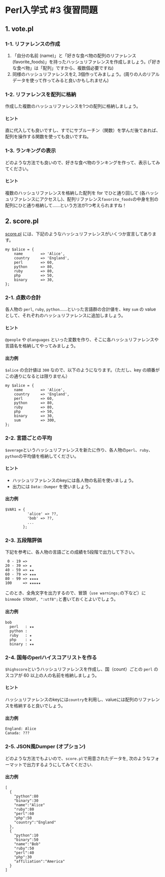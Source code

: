 # Perl入学式 #3 復習問題

## 1. vote.pl

### 1-1. リファレンスの作成

1. 「自分の名前 (name)」と「好きな食べ物の配列のリファレンス (favorite_foods)」を持ったハッシュリファレンスを作成しましょう。(「好きな食べ物」は「配列」ですから、複数個必要ですね)
2. 同様のハッシュリファレンスを2, 3個作ってみましょう。(周りの人のリアルデータを使って作ってみると良いかもしれません)

### 1-2. リファレンスを配列に格納

作成した複数のハッシュリファレンスを1つの配列に格納しましょう。

#### ヒント

直に代入しても良いですし、すでにサブルーチン（関数）を学んだ後であれば、配列を操作する関数を使っても良いですね。

### 1-3. ランキングの表示

どのような方法でも良いので、好きな食べ物のランキングを作って、表示してみてください。

#### ヒント

複数のハッシュリファレンスを格納した配列を for でひと通り回して (各ハッシュリファレンスにアクセスし)、配列リファレンス`favorite_foods`の中身を別の配列にひと通り格納して……という方法が1つ考えられますね！

## 2. score.pl

[score.pl](https://github.com/perl-entrance-org/workshop-2016/blob/master/code/score.pl) には、下記のようなハッシュリファレンスがいくつか宣言してあります。

```
my $alice = {
    name        => 'Alice',
    country     => 'England',
    perl        => 60,
    python      => 80,
    ruby        => 80,
    php         => 50,
    binary      => 30,
};
```

### 2-1. 点数の合計

各人物の `perl`, `ruby`, `python`……といった言語群の合計値を、key `sum` の value として、それぞれのハッシュリファレンスに追加しましょう。

#### ヒント

`@people` や `@languages` といった変数を作り、そこに各ハッシュリファレンスや言語名を格納してやってみましょう。

#### 出力例

`$alice` の合計値は `300` なので、以下のようになります。（ただし、key の順番がこの通りになるとは限りません）

```
my $alice = {
    name        => 'Alice',
    country     => 'England',
    perl        => 60,
    python      => 80,
    ruby        => 80,
    php         => 50,
    binary      => 30,
    sum         => 300,
};
```

### 2-2. 言語ごとの平均

`$average`というハッシュリファレンスを新たに作り、各人物の`perl`、`ruby`、`python`の平均値を格納してください。

#### ヒント

- ハッシュリファレンスのkeyには各人物の名前を使いましょう。
- 出力には `Data::Dumper` を使いましょう。

#### 出力例

```
$VAR1 = {
          'alice' => ??,
          'bob' => ??,
          ...
        };
```

### 2-3. 五段階評価

下記を参考に、各人物の言語ごとの成績を5段階で出力して下さい。

```
 0 - 19 =>
20 - 39 => ★
40 - 59 => ★★
60 - 79 => ★★★
80 - 99 => ★★★★
100     => ★★★★★
```

このとき、全角文字を出力するので、冒頭（`use warnings;`の下など）に`binmode STDOUT, ":utf8";`と書いておくとよいでしょう。

#### 出力例

```
bob
  perl   : ★★
  python :
  ruby   : ★
  php    : ★
  binary : ★★
```


### 2-4. 国毎のperlハイスコアリストを作る

`$highscore`というハッシュリファレンスを作成し、国（count）ごとの `perl` のスコアが 60 以上の人の名前を格納しましょう。

#### ヒント

ハッシュリファレンスのkeyには`country`を利用し、valueには配列のリファレンスを格納すると良いでしょう。

#### 出力例

```
England: Alice
Canada: ???
```

### 2-5. JSON風Dumper (オプション)

どのような方法でもよいので、`score.pl`で用意されたデータを, 次のようなフォーマットで出力するようにしてみてください.

#### 出力例

```
[
  {
    "python":80
    "binary":30
    "name":"Alice"
    "ruby":80
    "perl":60
    "php":50
    "country":"England"
  },
  {
    "python":10
    "binary":50
    "name":"Bob"
    "ruby":50
    "perl":40
    "php":30
    "affiliation":"America"
  }
]
```
